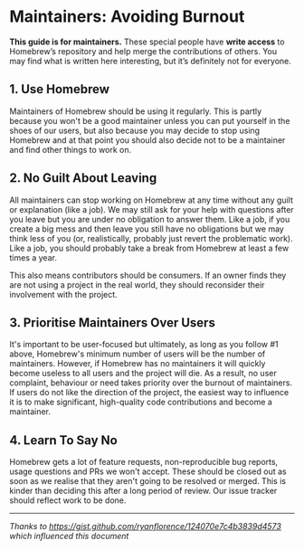 # Maintainers: Avoiding Burnout

**This guide is for maintainers.** These special people have **write
access** to Homebrew’s repository and help merge the contributions of
others. You may find what is written here interesting, but it’s
definitely not for everyone.

## 1. Use Homebrew

Maintainers of Homebrew should be using it regularly. This is partly because
you won't be a good maintainer unless you can put yourself in the shoes of our
users, but also because you may decide to stop using Homebrew and at that point
you should also decide not to be a maintainer and find other things to work on.

## 2. No Guilt About Leaving

All maintainers can stop working on Homebrew at any time without any guilt or
explanation (like a job). We may still ask for your help with questions after
you leave but you are under no obligation to answer them. Like a job, if you
create a big mess and then leave you still have no obligations but we may think
less of you (or, realistically, probably just revert the problematic work).
Like a job, you should probably take a break from Homebrew at least a few times
a year.

This also means contributors should be consumers. If an owner finds they are
not using a project in the real world, they should reconsider their involvement
with the project.

## 3. Prioritise Maintainers Over Users

It's important to be user-focused but ultimately, as long as you follow #1
above, Homebrew's minimum number of users will be the number of maintainers.
However, if Homebrew has no maintainers it will quickly become useless to all
users and the project will die. As a result, no user complaint, behaviour or
need takes priority over the burnout of maintainers. If users do not like the
direction of the project, the easiest way to influence it is to make
significant, high-quality code contributions and become a maintainer.

## 4. Learn To Say No

Homebrew gets a lot of feature requests, non-reproducible bug reports, usage
questions and PRs we won't accept. These should be closed out as soon as we
realise that they aren't going to be resolved or merged. This is kinder than
deciding this after a long period of review. Our issue tracker should reflect
work to be done.

---

_Thanks to https://gist.github.com/ryanflorence/124070e7c4b3839d4573 which influenced this document_
